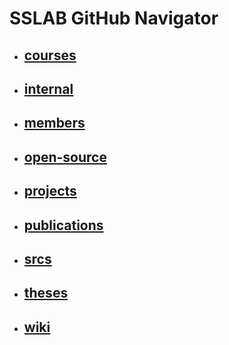 # SSLAB GitHub Navigator

- ## [courses](https://github.com/nycu-sslab/private_navigator/blob/master/courses.md)
- ## [internal](https://github.com/nycu-sslab/private_navigator/blob/master/internal.md)
- ## [members](https://github.com/nycu-sslab/private_navigator/blob/master/members.md)
- ## [open-source](https://github.com/nycu-sslab/private_navigator/blob/master/open-source.md)
- ## [projects](https://github.com/nycu-sslab/private_navigator/blob/master/projects.md)
- ## [publications](https://github.com/nycu-sslab/private_navigator/blob/master/publications.md)
- ## [srcs](https://github.com/nycu-sslab/private_navigator/blob/master/srcs.md)
- ## [theses](https://github.com/nycu-sslab/private_navigator/blob/master/theses.md)
- ## [wiki](https://github.com/nycu-sslab/wiki)
